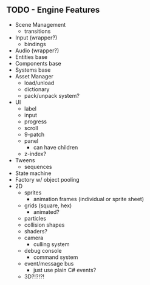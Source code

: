 TODO - Engine Features
---

- Scene Management
  - transitions
- Input (wrapper?)
  - bindings
- Audio (wrapper?)
- Entities base
- Components base
- Systems base
- Asset Manager
  - load/unload
  - dictionary
  - pack/unpack system?
- UI
  - label
  - input
  - progress
  - scroll
  - 9-patch
  - panel
    - can have children
  - z-index?
- Tweens
  - sequences
- State machine
- Factory w/ object pooling
- 2D
  - sprites
    - animation frames (individual or sprite sheet)
  - grids (square, hex)
    - animated?
  - particles
  - collision shapes
  - shaders?
  - camera
    - culling system
  - debug console
    - command system
  - event/message bus
    - just use plain C# events?
  - 3D?!?!?!